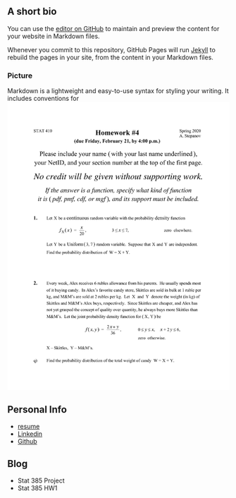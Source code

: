 ## A short bio

You can use the [editor on GitHub](https://github.com/tr898943/tr898943.github.io/edit/master/index.md) to maintain and preview the content for your website in Markdown files.

Whenever you commit to this repository, GitHub Pages will run [Jekyll](https://jekyllrb.com/) to rebuild the pages in your site, from the content in your Markdown files.

### Picture

Markdown is a lightweight and easy-to-use syntax for styling your writing. It includes conventions for
![](410Hw04-1.png)

## Personal Info
- [resume](https://drive.google.com/file/d/1WBiG_2s8-1E7-n8sO5IaOmbS5o5MN6mC/view?usp=sharing)
- [Linkedin](https://www.linkedin.com/in/天宇-陈-a02b3a1a3)
- [Github](https://github.com/tr898943/)

## Blog

- Stat 385 Project
- Stat 385 HW1
